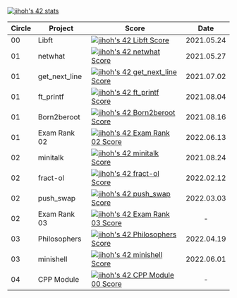 [![jihoh's 42 stats](https://badge42.vercel.app/api/v2/cl20ermdo001609jt58jpvos4/stats?cursusId=21&coalitionId=87)](https://github.com/JaeSeoKim/badge42)


|Circle|Project|Score|Date|
|----|----|----|:----:|
|00|Libft|[![jihoh's 42 Libft Score](https://badge42.vercel.app/api/v2/cl20ermdo001609jt58jpvos4/project/2295057)](https://github.com/zhy2on/42cursus/tree/master/00_Libft)|2021.05.24|
|01|netwhat|[![jihoh's 42 netwhat Score](https://badge42.vercel.app/api/v2/cl20ermdo001609jt58jpvos4/project/2179881)](https://github.com/zhy2on/42cursus_01_netwhat)|2021.05.27|
|01|get_next_line|[![jihoh's 42 get_next_line Score](https://badge42.vercel.app/api/v2/cl20ermdo001609jt58jpvos4/project/2179882)](https://github.com/zhy2on/42cursus/tree/master/01_get_next_line)|2021.07.02|
|01|ft_printf|[![jihoh's 42 ft_printf Score](https://badge42.vercel.app/api/v2/cl20ermdo001609jt58jpvos4/project/2276737)](https://github.com/zhy2on/42cursus_01_ft_printf)|2021.08.04|
|01|Born2beroot|[![jihoh's 42 Born2beroot Score](https://badge42.vercel.app/api/v2/cl20ermdo001609jt58jpvos4/project/2179885)](https://github.com/zhy2on/42cursus_01_Born2beroot)|2021.08.16|
|01|Exam Rank 02|[![jihoh's 42 Exam Rank 02 Score](https://badge42.vercel.app/api/v2/cl20ermdo001609jt58jpvos4/project/2570602)](https://github.com/JaeSeoKim/badge42)|2022.06.13|
|02|minitalk|[![jihoh's 42 minitalk Score](https://badge42.vercel.app/api/v2/cl20ermdo001609jt58jpvos4/project/2295276)](https://github.com/zhy2on/42cursus_02_minitalk)|2021.08.24|
|02|fract-ol|[![jihoh's 42 fract-ol Score](https://badge42.vercel.app/api/v2/cl20ermdo001609jt58jpvos4/project/2312501)](https://github.com/zhy2on/42cursus_02_fract-ol)|2022.02.12|
|02|push_swap|[![jihoh's 42 push_swap Score](https://badge42.vercel.app/api/v2/cl20ermdo001609jt58jpvos4/project/2295057)](https://github.com/zhy2on/42cursus_02_push_swap)|2022.03.03|
|02|Exam Rank 03|[![jihoh's 42 Exam Rank 03 Score](https://badge42.vercel.app/api/v2/cl20ermdo001609jt58jpvos4/project/2570603)](https://github.com/JaeSeoKim/badge42)| - |
|03|Philosophers|[![jihoh's 42 Philosophers Score](https://badge42.vercel.app/api/v2/cl20ermdo001609jt58jpvos4/project/2563439)](https://github.com/zhy2on/42cursus_03_Philosophers)|2022.04.19|
|03|minishell|[![jihoh's 42 minishell Score](https://badge42.vercel.app/api/v2/cl20ermdo001609jt58jpvos4/project/2565986)](https://github.com/zhy2on/42cursus_03_minishell)|2022.06.01|
|04|CPP Module|[![jihoh's 42 CPP Module 00 Score](https://badge42.vercel.app/api/v2/cl20ermdo001609jt58jpvos4/project/2606680)](https://github.com/zhy2on/42cursus_04_CPP_Module.git)|-|
